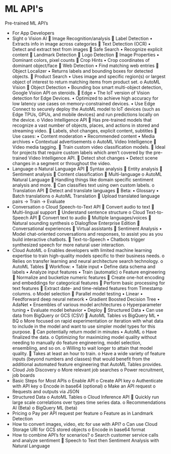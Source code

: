 # ML API's

Pre-trained ML API’s
-	For App Developers
-	Sight
o	Vision AI
	Image Recognition/analysis
	Label Detection
•	Extracts info in image across categories
	Text Detection (OCR)
•	Detect and extract text from images
	Safe Search
•	Recognize explicit content
	Landmark Detection
	Logo Detection
	Image Properties
•	Dominant colors, pixel counts
	Crop Hints
•	Crop coordinates of dominant object/face
	Web Detection
•	Find matching web entries
	Object Localizer
•	Returns labels and bounding boxes for detected objects.
	Product Search
•	Uses image and specific region(s) or largest object of interest to return matching items from product set.
o	AutoML Vision
	Object Detection
•	Bounding box smart multi-object detection, Google Vision API on steroids.
	Edge
•	The IoT version of Vision detection for Edge Devices.
•	Optimized to achieve high accuracy for low latency use cases on memory-constrained devices.
•	Use Edge Connect to securely deploy the AutoML model to IoT devices (such as Edge TPUs, GPUs, and mobile devices) and run predictions locally on the device.
o	Video Intelligence API
	Has pre-trained models that recognize a vast number of objects, places, and actions in stored and streaming video.
	Labels, shot changes, explicit content, subtitles
	Use cases:
•	Content moderation
•	Recommended content
•	Media archives
•	Contextual advertisements
o	AutoML Video Intelligence
	Video media tagging.
	Train custom video classification models.
	Ideal for projects that require custom labels which aren’t covered by the pre-trained Video Intelligence API.
	Detect shot changes
•	Detect scene changes in a segment or throughout the video.
-	Language
o	Natural Language API
	Syntax analysis
	Entity analysis
	Sentiment analysis
	Content classification
	Multi-language
o	AutoML Natural Language
	Handling things like domain specific sentiment analysis and more.
	Can classifies text using own custom labels.
o	Translation API
	Detect and translate languages
	Beta:
•	Glossary
•	Batch translations
o	AutoML Translation
	Upload translated language pairs -> Train -> Evaluate
-	Conversation
o	Cloud Speech-to-Text API
	Convert audio to text
	Multi-lingual support
	Understand sentence structure
o	Cloud Text-to-Speech API
	Convert text to audio
	Multiple languages/voices
	Natural sounding synthesis
o	Dialogflow Enterprise Edition
	Conversational experiences
	Virtual assistants
	Sentiment Analysis
•	Model chat-oriented conversations and responses, to assist you as you build interactive chatbots.
	Text-to-Speech
•	Chatbots trigger synthesized speech for more natural user interaction.
-	Cloud AutoML
o	Enables developers with limited machine learning expertise to train high-quality models specific to their business needs.
o	Relies on transfer learning and neural architecture search technology.
o	AutoML Tables
	Workflow:
•	Table input
•	Define data schema and labels
•	Analyze input features
•	Train (automatic)
o	Feature engineering
	Normalize and bucketize numeric features
	Create one-hot encoding and embeddings for categorical features
	Perform basic processing for text features
	Extract date- and time-related features from Timestamp columns.
o	Model selection
	Parallel model testing
•	Linear
•	Feedforward deep neural network
•	Gradient Boosted Decision Tree
•	AdaNet
•	Ensembles of various model architectures
o	Hyperparameter tuning
•	Evaluate model behavior
•	Deploy
	Structured Data
•	Can use data from BigQuery or GCS (CSV)
	AutoML Tables vs BigQuery ML
•	BQ
o	More focused on rapid experimentation or iteration with what data to include in the model and want to use simpler model types for this purpose.
	Can potentially return model in minutes
•	AutoML
o	Have finalized the data.
o	Optimizing for maximizing model quality without needing to manually do feature engineering, model selection, ensembling, and so on.
o	Willing to wait longer to attain that model quality.
	Takes at least an hour to train.
o	Have a wide variety of feature inputs (beyond numbers and classes) that would benefit from the additional automated feature engineering that AutoML Tables provides.
-	Cloud Job Discovery
o	More relevant job searches
o	Power recruitment, job boards
-	Basic Steps for Most APIs
o	Enable API
o	Create API key
o	Authenticate with API key
o	Encode in base64 (optional)
o	Make an API request
o	Requests and outputs via JSON
-	Structured Data
o	AutoML Tables
o	Cloud Inference API
	Quickly run large scale correlations over types time series data.
o	Recommendations AI (Beta)
o	BigQuery ML (beta)
-	Pricing
o	Pay per API request per feature
o	Feature as in Landmark Detection
-	How to convert images, video, etc for use with API?
o	Can use Cloud Storage URI for GCS stored objects
o	Encode in base64 format
-	How to combine API’s for scenarios?
o	Search customer service calls and analyze sentiment
	Speech to Text then Sentiment Analysis with Natural Language
